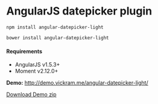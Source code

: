 # AngularJS datepicker plugin

`npm install angular-datepicker-light`

`bower install angular-datepicker-light`

#### Requirements

* AngularJS v1.5.3+
* Moment v2.12.0+

<b>Demo:</b> http://demo.vickram.me/angular-datepicker-light/

<a href="https://github.com/vickramravichandran/angular-datepicker-light/archive/demo.zip">Download Demo zip</a>
